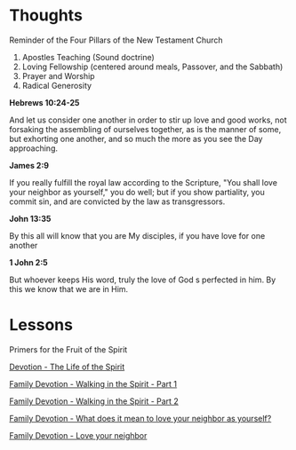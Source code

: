 # Thoughts

Reminder of the Four Pillars of the New Testament Church
1. Apostles Teaching (Sound doctrine)
2. Loving Fellowship (centered around meals, Passover, and the Sabbath)
3. Prayer and Worship
4. Radical Generosity

**Hebrews 10:24-25**

And let us consider one another in order to stir up love and good works, not forsaking the assembling of ourselves together, as is the manner of some, but exhorting one another, and so much the more as you see the Day approaching.

**James 2:9**

If you really fulfill the royal law according to the Scripture, "You shall love your neighbor as yourself," you do well; but if you show partiality, you commit sin, and are convicted by the law as transgressors.

**John 13:35**

By this all will know that you are My disciples, if you have love for one another

**1 John 2:5**

But whoever keeps His word, truly the love of God s perfected in him. By this we know that we are in Him.

# Lessons

Primers for the Fruit of the Spirit

[Devotion - The Life of the Spirit](https://www.evernote.com/shard/s95/sh/eeda263b-868f-692c-edf8-024cdc4cd134/3da39d973635abc8c9b9b6c7942f2887)

[Family Devotion - Walking in the Spirit - Part 1](https://www.evernote.com/shard/s95/sh/a932ca2a-a3db-4089-a37a-9da98dc32b44/CaZOmz7VLPdCvdRx0mY8kwqqChPdl3Qs35WVAKAalM8alYIEFX118_4Rww)

[Family Devotion - Walking in the Spirit - Part 2](https://www.evernote.com/shard/s95/sh/926d17ed-5151-41e2-8824-e38f2477799f/P5w3drQH6W9BNmLQOfn_oMFDVpm8VeeTNSYla9NuouR3ieQedM7gotnpXA)

[Family Devotion - What does it mean to love your neighbor as yourself?](https://www.evernote.com/shard/s95/sh/3ebdc9a2-65c4-a344-9ada-c8aae95e7065/fa2b3e882bf838da0ae94c00e907dc9c)

[Family Devotion - Love your neighbor](https://www.evernote.com/shard/s95/sh/1a328c72-309a-471b-8943-5f610abf5a30/5f813206f83d20d450cb7bbe4d301a4b)

#